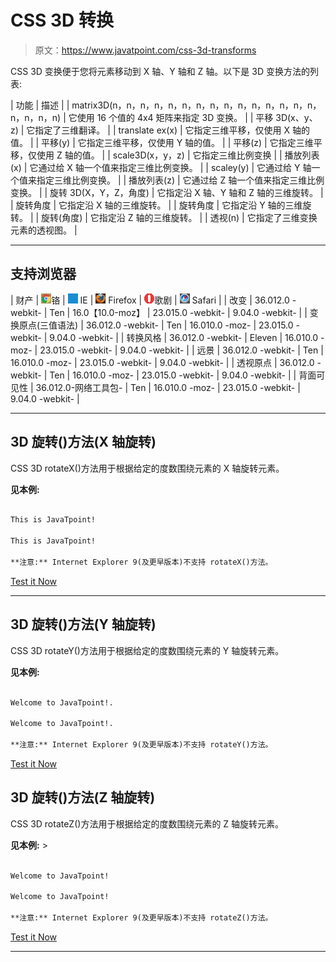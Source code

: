 # CSS 3D 转换

> 原文：<https://www.javatpoint.com/css-3d-transforms>

CSS 3D 变换便于您将元素移动到 X 轴、Y 轴和 Z 轴。以下是 3D 变换方法的列表:

| 功能 | 描述 |
| matrix3D(n，n，n，n，n，n，n，n，n，n，n，n，n，n，n，n，n，n，n) | 它使用 16 个值的 4x4 矩阵来指定 3D 变换。 |
| 平移 3D(x、y、z) | 它指定了三维翻译。 |
| translate ex(x) | 它指定三维平移，仅使用 X 轴的值。 |
| 平移(y) | 它指定三维平移，仅使用 Y 轴的值。 |
| 平移(z) | 它指定三维平移，仅使用 Z 轴的值。 |
| scale3D(x，y，z) | 它指定三维比例变换 |
| 播放列表(x) | 它通过给 X 轴一个值来指定三维比例变换。 |
| scaley(y) | 它通过给 Y 轴一个值来指定三维比例变换。 |
| 播放列表(z) | 它通过给 Z 轴一个值来指定三维比例变换。 |
| 旋转 3D(X，Y，Z，角度) | 它指定沿 X 轴、Y 轴和 Z 轴的三维旋转。 |
| 旋转角度 | 它指定沿 X 轴的三维旋转。 |
| 旋转角度 | 它指定沿 Y 轴的三维旋转。 |
| 旋转(角度) | 它指定沿 Z 轴的三维旋转。 |
| 透视(n) | 它指定了三维变换元素的透视图。 |

* * *

## 支持浏览器

| 财产 | ![chrome browser](img/4fbdc93dc2016c5049ed108e7318df19.png)铬 | ![ie browser](img/83dd23df1fe8373fd5bf054b2c1dd88b.png) IE | ![firefox browser](img/4f001fff393888a8a807ed29b28145d1.png) Firefox | ![opera browser](img/6cad4a592cc69a052056a0577b4aac65.png)歌剧 | ![safari browser](img/a0f6a9711a92203c5dc5c127fe9c9fca.png) Safari |
| 改变 | 36.012.0 -webkit- | Ten | 16.0【10.0-moz】 | 23.015.0 -webkit- | 9.04.0 -webkit- |
| 变换原点(三值语法) | 36.012.0 -webkit- | Ten | 16.010.0 -moz- | 23.015.0 -webkit- | 9.04.0 -webkit- |
| 转换风格 | 36.012.0 -webkit- | Eleven | 16.010.0 -moz- | 23.015.0 -webkit- | 9.04.0 -webkit- |
| 远景 | 36.012.0 -webkit- | Ten | 16.010.0 -moz- | 23.015.0 -webkit- | 9.04.0 -webkit- |
| 透视原点 | 36.012.0 -webkit- | Ten | 16.010.0 -moz- | 23.015.0 -webkit- | 9.04.0 -webkit- |
| 背面可见性 | 36.012.0-网络工具包- | Ten | 16.010.0 -moz- | 23.015.0 -webkit- | 9.04.0 -webkit- |

* * *

## 3D 旋转()方法(X 轴旋转)

CSS 3D rotateX()方法用于根据给定的度数围绕元素的 X 轴旋转元素。

**见本例:**

```html

This is JavaTpoint!

This is JavaTpoint!

**注意:** Internet Explorer 9(及更早版本)不支持 rotateX()方法。

```

[Test it Now](https://www.javatpoint.com/oprweb/test.jsp?filename=css-3d-transforms1)

* * *

## 3D 旋转()方法(Y 轴旋转)

CSS 3D rotateY()方法用于根据给定的度数围绕元素的 Y 轴旋转元素。

**见本例:**

```html

Welcome to JavaTpoint!.

Welcome to JavaTpoint!.

**注意:** Internet Explorer 9(及更早版本)不支持 rotateY()方法。

```

[Test it Now](https://www.javatpoint.com/oprweb/test.jsp?filename=css-3d-transforms2)

## 3D 旋转()方法(Z 轴旋转)

CSS 3D rotateZ()方法用于根据给定的度数围绕元素的 Z 轴旋转元素。

**见本例:** >

```html

Welcome to JavaTpoint!

Welcome to JavaTpoint!

**注意:** Internet Explorer 9(及更早版本)不支持 rotateZ()方法。

```

[Test it Now](https://www.javatpoint.com/oprweb/test.jsp?filename=css-3d-transforms3)

* * *